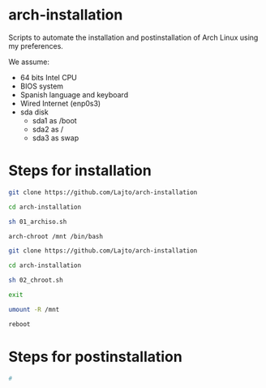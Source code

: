 # arch-installation
Scripts to automate the installation and postinstallation of Arch Linux using my preferences.

We assume:
- 64 bits Intel CPU
- BIOS system
- Spanish language and keyboard
- Wired Internet (enp0s3)
- sda disk
    - sda1 as /boot
    - sda2 as /
    - sda3 as swap

# Steps for installation

```sh
git clone https://github.com/Lajto/arch-installation

cd arch-installation

sh 01_archiso.sh

arch-chroot /mnt /bin/bash

git clone https://github.com/Lajto/arch-installation

cd arch-installation

sh 02_chroot.sh

exit

umount -R /mnt

reboot
```

# Steps for postinstallation

```sh
#
```
